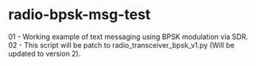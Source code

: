 # radio-bpsk-msg-test
01 - Working example of text messaging using BPSK modulation via SDR. <br />
02 - This script will be patch to radio_transceiver_bpsk_v1.py (Will be updated to version 2).
